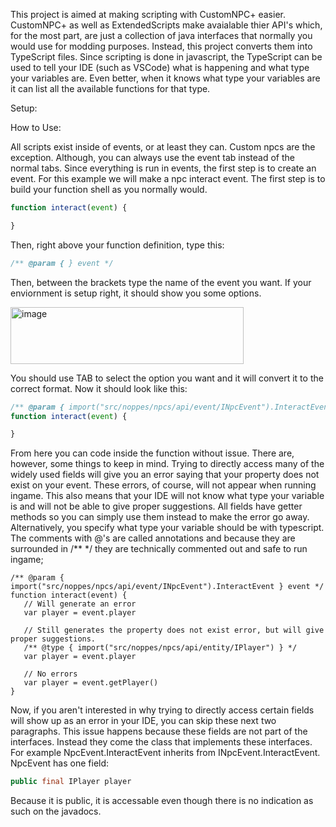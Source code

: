 This project is aimed at making scripting with CustomNPC+ easier. CustomNPC+ as well as ExtendedScripts make avaialable thier API's which, for the most part, are just a collection of java interfaces that normally you would use for modding purposes. 
Instead, this project converts them into TypeScript files. Since scripting is done in javascript, the TypeScript can be used to tell your IDE (such as VSCode) what is happening and what type your variables are. 
Even better, when it knows what type your variables are it can list all the available functions for that type.

Setup:



How to Use:

All scripts exist inside of events, or at least they can. Custom npcs are the exception. Although, you can always use the event tab instead of the normal tabs.
Since everything is run in events, the first step is to create an event. For this example we will make a npc interact event.
The first step is to build your function shell as you normally would.

```js
function interact(event) {

}
```
Then, right above your function definition, type this:
```ts
/** @param { } event */
```
Then, between the brackets type the name of the event you want. If your enviornment is setup right, it should show you some options.

<img width="373" height="91" alt="image" src="https://github.com/user-attachments/assets/15375b12-f9da-4b01-add8-e75f76b1b5fc" />

You should use TAB to select the option you want and it will convert it to the correct format. Now it should look like this:

```ts
/** @param { import("src/noppes/npcs/api/event/INpcEvent").InteractEvent } event */
function interact(event) {

}
```

From here you can code inside the function without issue. There are, however, some things to keep in mind.
Trying to directly access many of the widely used fields will give you an error saying that your property does not exist on your event.
These errors, of course, will not appear when running ingame.
This also means that your IDE will not know what type your variable is and will not be able to give proper suggestions.
All fields have getter methods so you can simply use them instead to make the error go away. 
Alternatively, you specify what type your variable should be with typescript.
The comments with @'s are called annotations and because they are surrounded in /** */ they are technically commented out and safe to run ingame;
```
/** @param { import("src/noppes/npcs/api/event/INpcEvent").InteractEvent } event */
function interact(event) {
   // Will generate an error
   var player = event.player

   // Still generates the property does not exist error, but will give proper suggestions.
   /** @type { import("src/noppes/npcs/api/entity/IPlayer") } */
   var player = event.player

   // No errors
   var player = event.getPlayer() 
}
```

Now, if you aren't interested in why trying to directly access certain fields will show up as an error in your IDE, you can skip these next two paragraphs.
This issue happens because these fields are not part of the interfaces. Instead they come the class that implements these interfaces.
For example NpcEvent.InteractEvent inherits from INpcEvent.InteractEvent. NpcEvent has one field:
```java
public final IPlayer player
```
Because it is public, it is accessable even though there is no indication as such on the javadocs.










